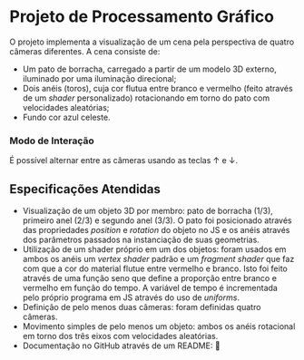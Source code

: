 # Projeto de Processamento Gráfico

O projeto implementa a visualização de um cena pela perspectiva de quatro câmeras diferentes. A cena consiste de:

- Um pato de borracha, carregado a partir de um modelo 3D externo, iluminado por uma iluminação direcional;
- Dois anéis (toros), cuja cor flutua entre branco e vermelho (feito através de um *shader* personalizado) rotacionando em torno do pato com velocidades aleatórias;
- Fundo cor azul celeste.

### Modo de Interação

É possível alternar entre as câmeras usando as teclas ↑ e ↓.

## Especificações Atendidas

- Visualização de um objeto 3D por membro: pato de borracha (1/3), primeiro anel (2/3) e segundo anel (3/3). O pato foi posicionado através das propriedades *position* e *rotation* do objeto no JS e os anéis através dos parâmetros passados na instanciação de suas geometrias.
- Utilização de um shader próprio em um dos objetos: foram usados em ambos os anéis um *vertex shader* padrão e um *fragment shader* que faz com que a cor do material flutue entre vermelho e branco. Isto foi feito através de uma função seno que define a proporção entre branco e vermelho em função do tempo. A variável de tempo é incrementada pelo próprio programa em JS através do uso de *uniforms*.
- Definição de pelo menos duas câmeras: foram definidas quatro câmeras.
- Movimento simples de pelo menos um objeto: ambos os anéis rotacional em torno dos três eixos com velocidades aleatórias.
- Documentação no GitHub através de um README: 📍
